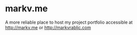 # markv.me
A more reliable place to host my project portfolio accessible at http://markv.me or http://markvrablic.com
